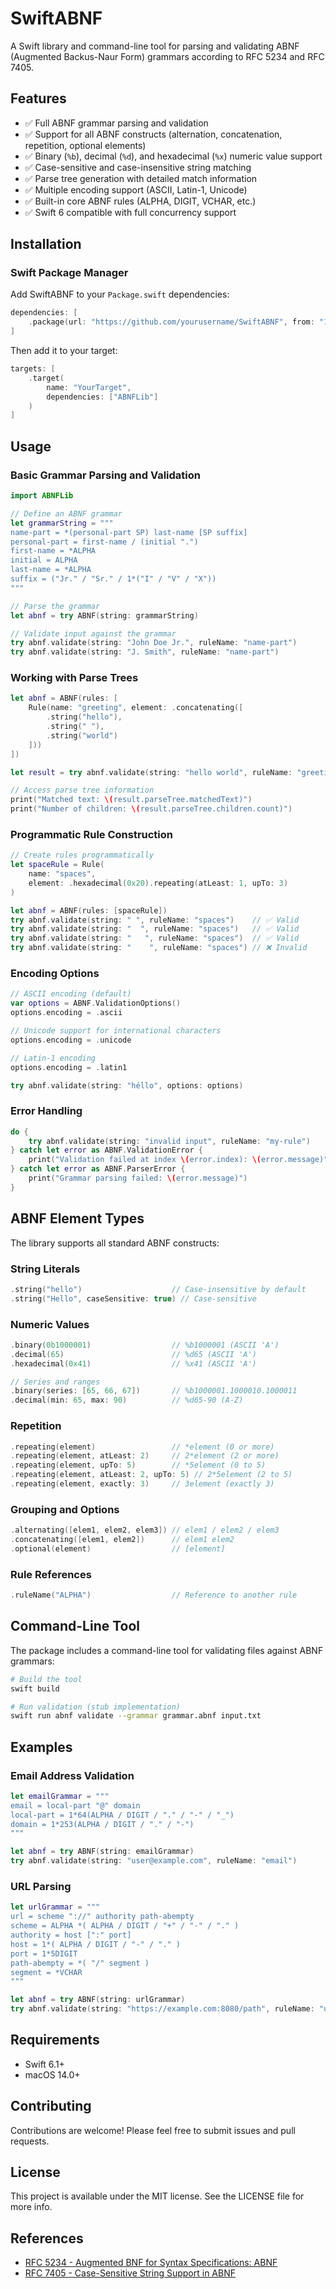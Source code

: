 # SwiftABNF

A Swift library and command-line tool for parsing and validating ABNF (Augmented Backus-Naur Form) grammars according to RFC 5234 and RFC 7405.

## Features

- ✅ Full ABNF grammar parsing and validation
- ✅ Support for all ABNF constructs (alternation, concatenation, repetition, optional elements)
- ✅ Binary (`%b`), decimal (`%d`), and hexadecimal (`%x`) numeric value support
- ✅ Case-sensitive and case-insensitive string matching
- ✅ Parse tree generation with detailed match information
- ✅ Multiple encoding support (ASCII, Latin-1, Unicode)
- ✅ Built-in core ABNF rules (ALPHA, DIGIT, VCHAR, etc.)
- ✅ Swift 6 compatible with full concurrency support

## Installation

### Swift Package Manager

Add SwiftABNF to your `Package.swift` dependencies:

```swift
dependencies: [
    .package(url: "https://github.com/yourusername/SwiftABNF", from: "1.0.0")
]
```

Then add it to your target:

```swift
targets: [
    .target(
        name: "YourTarget",
        dependencies: ["ABNFLib"]
    )
]
```

## Usage

### Basic Grammar Parsing and Validation

```swift
import ABNFLib

// Define an ABNF grammar
let grammarString = """
name-part = *(personal-part SP) last-name [SP suffix]
personal-part = first-name / (initial ".")
first-name = *ALPHA
initial = ALPHA
last-name = *ALPHA
suffix = ("Jr." / "Sr." / 1*("I" / "V" / "X"))
"""

// Parse the grammar
let abnf = try ABNF(string: grammarString)

// Validate input against the grammar
try abnf.validate(string: "John Doe Jr.", ruleName: "name-part")
try abnf.validate(string: "J. Smith", ruleName: "name-part")
```

### Working with Parse Trees

```swift
let abnf = ABNF(rules: [
    Rule(name: "greeting", element: .concatenating([
        .string("hello"),
        .string(" "),
        .string("world")
    ]))
])

let result = try abnf.validate(string: "hello world", ruleName: "greeting")

// Access parse tree information
print("Matched text: \(result.parseTree.matchedText)")
print("Number of children: \(result.parseTree.children.count)")
```

### Programmatic Rule Construction

```swift
// Create rules programmatically
let spaceRule = Rule(
    name: "spaces", 
    element: .hexadecimal(0x20).repeating(atLeast: 1, upTo: 3)
)

let abnf = ABNF(rules: [spaceRule])
try abnf.validate(string: " ", ruleName: "spaces")    // ✅ Valid
try abnf.validate(string: "  ", ruleName: "spaces")   // ✅ Valid  
try abnf.validate(string: "   ", ruleName: "spaces")  // ✅ Valid
try abnf.validate(string: "    ", ruleName: "spaces") // ❌ Invalid
```

### Encoding Options

```swift
// ASCII encoding (default)
var options = ABNF.ValidationOptions()
options.encoding = .ascii

// Unicode support for international characters
options.encoding = .unicode

// Latin-1 encoding
options.encoding = .latin1

try abnf.validate(string: "héllo", options: options)
```

### Error Handling

```swift
do {
    try abnf.validate(string: "invalid input", ruleName: "my-rule")
} catch let error as ABNF.ValidationError {
    print("Validation failed at index \(error.index): \(error.message)")
} catch let error as ABNF.ParserError {
    print("Grammar parsing failed: \(error.message)")
}
```

## ABNF Element Types

The library supports all standard ABNF constructs:

### String Literals
```swift
.string("hello")                    // Case-insensitive by default
.string("Hello", caseSensitive: true) // Case-sensitive
```

### Numeric Values
```swift
.binary(0b1000001)                  // %b1000001 (ASCII 'A')
.decimal(65)                        // %d65 (ASCII 'A')  
.hexadecimal(0x41)                  // %x41 (ASCII 'A')

// Series and ranges
.binary(series: [65, 66, 67])       // %b1000001.1000010.1000011
.decimal(min: 65, max: 90)          // %d65-90 (A-Z)
```

### Repetition
```swift
.repeating(element)                 // *element (0 or more)
.repeating(element, atLeast: 2)     // 2*element (2 or more)
.repeating(element, upTo: 5)        // *5element (0 to 5)
.repeating(element, atLeast: 2, upTo: 5) // 2*5element (2 to 5)
.repeating(element, exactly: 3)     // 3element (exactly 3)
```

### Grouping and Options
```swift
.alternating([elem1, elem2, elem3]) // elem1 / elem2 / elem3
.concatenating([elem1, elem2])      // elem1 elem2
.optional(element)                  // [element]
```

### Rule References
```swift
.ruleName("ALPHA")                  // Reference to another rule
```

## Command-Line Tool

The package includes a command-line tool for validating files against ABNF grammars:

```bash
# Build the tool
swift build

# Run validation (stub implementation)
swift run abnf validate --grammar grammar.abnf input.txt
```

## Examples

### Email Address Validation

```swift
let emailGrammar = """
email = local-part "@" domain
local-part = 1*64(ALPHA / DIGIT / "." / "-" / "_")
domain = 1*253(ALPHA / DIGIT / "." / "-")
"""

let abnf = try ABNF(string: emailGrammar)
try abnf.validate(string: "user@example.com", ruleName: "email")
```

### URL Parsing

```swift
let urlGrammar = """
url = scheme "://" authority path-abempty
scheme = ALPHA *( ALPHA / DIGIT / "+" / "-" / "." )
authority = host [":" port]
host = 1*( ALPHA / DIGIT / "-" / "." )
port = 1*5DIGIT
path-abempty = *( "/" segment )
segment = *VCHAR
"""

let abnf = try ABNF(string: urlGrammar)
try abnf.validate(string: "https://example.com:8080/path", ruleName: "url")
```

## Requirements

- Swift 6.1+
- macOS 14.0+

## Contributing

Contributions are welcome! Please feel free to submit issues and pull requests.

## License

This project is available under the MIT license. See the LICENSE file for more info.

## References

- [RFC 5234 - Augmented BNF for Syntax Specifications: ABNF](https://tools.ietf.org/html/rfc5234)
- [RFC 7405 - Case-Sensitive String Support in ABNF](https://tools.ietf.org/html/rfc7405)
